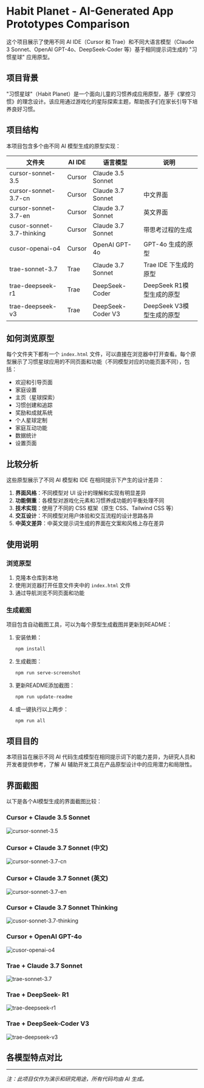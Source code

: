# Habit Planet - AI-Generated App Prototypes Comparison

这个项目展示了使用不同 AI IDE（Cursor 和 Trae）和不同大语言模型（Claude 3 Sonnet、OpenAI GPT-4o、DeepSeek-Coder 等）基于相同提示词生成的 "习惯星球" 应用原型。

## 项目背景

"习惯星球"（Habit Planet）是一个面向儿童的习惯养成应用原型，基于《掌控习惯》的理念设计。该应用通过游戏化的星际探索主题，帮助孩子们在家长引导下培养良好习惯。

## 项目结构

本项目包含多个由不同 AI 模型生成的原型实现：

| 文件夹 | AI IDE | 语言模型 | 说明 |
|--------|--------|---------|------|
| cursor-sonnet-3.5 | Cursor | Claude 3.5 Sonnet |  |
| cursor-sonnet-3.7-cn | Cursor | Claude 3.7 Sonnet | 中文界面 |
| cursor-sonnet-3.7-en | Cursor | Claude 3.7 Sonnet | 英文界面 |
| cusor-sonnet-3.7-thinking | Cursor | Claude 3.7 Sonnet | 带思考过程的生成 |
| cusor-openai-o4 | Cursor | OpenAI GPT-4o | GPT-4o 生成的原型 |
| trae-sonnet-3.7 | Trae | Claude 3.7 Sonnet | Trae IDE 下生成的原型 |
| trae-deepseek-r1 | Trae | DeepSeek-Coder | DeepSeek R1模型生成的原型 |
| trae-deepseek-v3 | Trae | DeepSeek-Coder V3 | DeepSeek V3模型生成的原型 |

## 如何浏览原型

每个文件夹下都有一个 `index.html` 文件，可以直接在浏览器中打开查看。每个原型展示了习惯星球应用的不同页面和功能（不同模型对应的功能页面不同），包括：

- 欢迎和引导页面
- 家庭设置
- 主页（星球探索）
- 习惯创建和追踪
- 奖励和成就系统
- 个人星球定制
- 家庭互动功能
- 数据统计
- 设置页面

## 比较分析

这些原型展示了不同 AI 模型和 IDE 在相同提示下产生的设计差异：

1. **界面风格**：不同模型对 UI 设计的理解和实现有明显差异
2. **功能侧重**：各模型对游戏化元素和习惯养成功能的平衡处理不同
3. **技术实现**：使用了不同的 CSS 框架（原生 CSS、Tailwind CSS 等）
4. **交互设计**：不同模型对用户体验和交互流程的设计思路各异
5. **中英文差异**：中英文提示词生成的界面在文案和风格上存在差异

## 使用说明

### 浏览原型
1. 克隆本仓库到本地
2. 使用浏览器打开任意文件夹中的 `index.html` 文件
3. 通过导航浏览不同页面和功能

### 生成截图
项目包含自动截图工具，可以为每个原型生成截图并更新到README：

1. 安装依赖：
   ```bash
   npm install
   ```

2. 生成截图：
   ```bash
   npm run serve-screenshot
   ```

3. 更新README添加截图：
   ```bash
   npm run update-readme
   ```

4. 或一键执行以上两步：
   ```bash
   npm run all
   ```

## 项目目的

本项目旨在展示不同 AI 代码生成模型在相同提示词下的能力差异，为研究人员和开发者提供参考，了解 AI 辅助开发工具在产品原型设计中的应用潜力和局限性。

## 界面截图

以下是各个AI模型生成的界面截图比较：

### Cursor + Claude 3.5 Sonnet

![cursor-sonnet-3.5](screenshots/cursor-sonnet-3.5.png)

### Cursor + Claude 3.7 Sonnet (中文)

![cursor-sonnet-3.7-cn](screenshots/cursor-sonnet-3.7-cn.png)

### Cursor + Claude 3.7 Sonnet (英文)

![cursor-sonnet-3.7-en](screenshots/cursor-sonnet-3.7-en.png)

### Cursor + Claude 3.7 Sonnet Thinking

![cusor-sonnet-3.7-thinking](screenshots/cusor-sonnet-3.7-thinking.png)

### Cursor + OpenAI GPT-4o

![cusor-openai-o4](screenshots/cusor-openai-o4.png)

### Trae + Claude 3.7 Sonnet

![trae-sonnet-3.7](screenshots/trae-sonnet-3.7.png)

### Trae + DeepSeek- R1

![trae-deepseek-r1](screenshots/trae-deepseek-r1.png)

### Trae + DeepSeek-Coder V3
![trae-deepseek-v3](screenshots/trae-deepseek-v3.png)

## 各模型特点对比


---

*注：此项目仅作为演示和研究用途，所有代码均由 AI 生成。* 